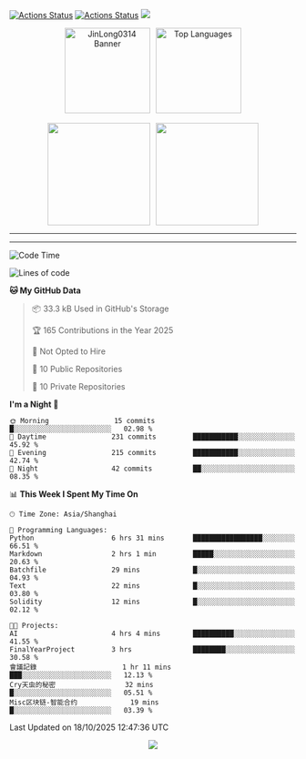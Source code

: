 [![Actions Status](https://github.com/JinLong0314/JinLong0314/workflows/wakatime-stats/badge.svg)](https://github.com/JinLong0314/JinLong0314/actions)
[![Actions Status](https://github.com/JinLong0314/JinLong0314/workflows/update-gh-activity-new/badge.svg)](https://github.com/JinLong0314/JinLong0314/actions)
![](https://visitor-badge-deno.deno.dev/JinLong0314.JinLong0314.svg)
<br>
 
<div align="center" style="display: flex; justify-content: center; align-items: center; gap: 10px;">
  <img src="https://socialify.git.ci/JinLong0314/JinLong0314/image?custom_language=Python&font=Inter&language=1&name=1&pattern=Plus" alt="JinLong0314 Banner" height="150"/>
  <img src="https://github-readme-stats.vercel.app/api/top-langs/?username=JinLong0314&hide_border=true" alt="Top Languages" height="150"/>
</div>

<br>

<div align="center" style="display: flex; justify-content: center; align-items: center; gap: 10px;">
  <img src="https://spotify-github-profile.kittinanx.com/api/view?uid=31afscsa66thkz2rxnganseg5i3a&cover_image=true&theme=default&show_offline=false&background_color=121212&interchange=true&bar_color=53b14f&bar_color_cover=true"  height="180"/>
  <img src="https://spotify-recently-played-readme.vercel.app/api?user=31afscsa66thkz2rxnganseg5i3a&count=5&width=600" height="180"/>
</div>


---

<!--START_SECTION:activity-->

<!--END_SECTION:activity-->

---

<!--START_SECTION:waka-->
![Code Time](http://img.shields.io/badge/Code%20Time-63%20hrs%2013%20mins-blue)

![Lines of code](https://img.shields.io/badge/From%20Hello%20World%20I%27ve%20Written-2.3%20million%20lines%20of%20code-blue)

**🐱 My GitHub Data** 

> 📦 33.3 kB Used in GitHub's Storage 
 > 
> 🏆 165 Contributions in the Year 2025
 > 
> 🚫 Not Opted to Hire
 > 
> 📜 10 Public Repositories 
 > 
> 🔑 10 Private Repositories 
 > 
**I'm a Night 🦉** 

```text
🌞 Morning                15 commits          █░░░░░░░░░░░░░░░░░░░░░░░░   02.98 % 
🌆 Daytime                231 commits         ███████████░░░░░░░░░░░░░░   45.92 % 
🌃 Evening                215 commits         ███████████░░░░░░░░░░░░░░   42.74 % 
🌙 Night                  42 commits          ██░░░░░░░░░░░░░░░░░░░░░░░   08.35 % 
```


📊 **This Week I Spent My Time On** 

```text
🕑︎ Time Zone: Asia/Shanghai

💬 Programming Languages: 
Python                   6 hrs 31 mins       █████████████████░░░░░░░░   66.51 % 
Markdown                 2 hrs 1 min         █████░░░░░░░░░░░░░░░░░░░░   20.63 % 
Batchfile                29 mins             █░░░░░░░░░░░░░░░░░░░░░░░░   04.93 % 
Text                     22 mins             █░░░░░░░░░░░░░░░░░░░░░░░░   03.80 % 
Solidity                 12 mins             █░░░░░░░░░░░░░░░░░░░░░░░░   02.12 % 

🐱‍💻 Projects: 
AI                       4 hrs 4 mins        ██████████░░░░░░░░░░░░░░░   41.55 % 
FinalYearProject         3 hrs               ████████░░░░░░░░░░░░░░░░░   30.58 % 
會議記錄                     1 hr 11 mins        ███░░░░░░░░░░░░░░░░░░░░░░   12.13 % 
Cry天虫的秘密                 32 mins             █░░░░░░░░░░░░░░░░░░░░░░░░   05.51 % 
Misc区块链-智能合约             19 mins             █░░░░░░░░░░░░░░░░░░░░░░░░   03.39 % 
```


 Last Updated on 18/10/2025 12:47:36 UTC
<!--END_SECTION:waka-->



<p align="center">
  <img src="https://capsule-render.vercel.app/api?type=waving&color=gradient&height=60&section=footer"/>
</p>
